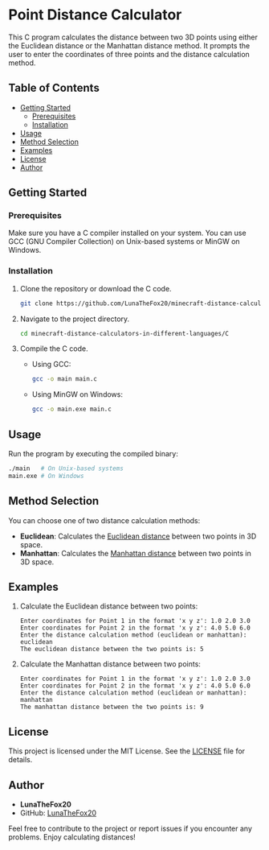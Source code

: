 # Point Distance Calculator

This C program calculates the distance between two 3D points using either the Euclidean distance or the Manhattan distance method. It prompts the user to enter the coordinates of three points and the distance calculation method.

## Table of Contents

- [Getting Started](#getting-started)
  - [Prerequisites](#prerequisites)
  - [Installation](#installation)
- [Usage](#usage)
- [Method Selection](#method-selection)
- [Examples](#examples)
- [License](#license)
- [Author](#author)

## Getting Started

### Prerequisites

Make sure you have a C compiler installed on your system. You can use GCC (GNU Compiler Collection) on Unix-based systems or MinGW on Windows.

### Installation

1. Clone the repository or download the C code.

   ```bash
   git clone https://github.com/LunaTheFox20/minecraft-distance-calculators-in-different-languages.git
   ```

2. Navigate to the project directory.

   ```bash
   cd minecraft-distance-calculators-in-different-languages/C
   ```

3. Compile the C code.

   - Using GCC:

     ```bash
     gcc -o main main.c
     ```

   - Using MinGW on Windows:

     ```bash
     gcc -o main.exe main.c
     ```

## Usage

Run the program by executing the compiled binary:

```bash
./main   # On Unix-based systems
main.exe # On Windows
```

## Method Selection

You can choose one of two distance calculation methods:

- **Euclidean**: Calculates the [Euclidean distance](https://github.com/LunaTheFox20/minecraft-distance-calculator#euclidean) between two points in 3D space.
- **Manhattan**: Calculates the [Manhattan distance](https://github.com/LunaTheFox20/minecraft-distance-calculator#manhattan) between two points in 3D space.

## Examples

1. Calculate the Euclidean distance between two points:

   ```
   Enter coordinates for Point 1 in the format 'x y z': 1.0 2.0 3.0
   Enter coordinates for Point 2 in the format 'x y z': 4.0 5.0 6.0
   Enter the distance calculation method (euclidean or manhattan): euclidean
   The euclidean distance between the two points is: 5
   ```

2. Calculate the Manhattan distance between two points:

   ```
   Enter coordinates for Point 1 in the format 'x y z': 1.0 2.0 3.0
   Enter coordinates for Point 2 in the format 'x y z': 4.0 5.0 6.0
   Enter the distance calculation method (euclidean or manhattan): manhattan
   The manhattan distance between the two points is: 9
   ```

## License

This project is licensed under the MIT License. See the [LICENSE](https://github.com/LunaTheFox20/minecraft-distance-calculators-in-different-languages/blob/main/LICENSE) file for details.

## Author

- **LunaTheFox20**
- GitHub: [LunaTheFox20](https://github.com/LunaTheFox20)

Feel free to contribute to the project or report issues if you encounter any problems. Enjoy calculating distances!
